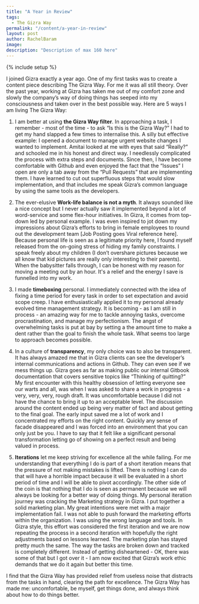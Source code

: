 ```yaml
---
title: "A Year in Review"
tags:
  - The Gizra Way
permalink: "/content/a-year-in-review"
layout: post
author: RachelBaram
image: 
description: "Description of max 160 here"
---
```


{% include setup %}

I joined Gizra exactly a year ago. One of my first tasks was to create a content piece describing The Gizra Way. For me it was all still theory.  Over the past year, working at Gizra has taken me out of my comfort zone and slowly the company’s way of doing things has seeped into my consciousness and taken over in the best possible way.  Here are 5 ways I am living The Gizra Way:

1. I am better at using __the Gizra Way filter__.  In approaching a task, I remember - most of the time - to ask  “Is this is the Gizra Way?”  I had to get my hand slapped a few times to internalise this. A silly but effective example: I opened a document to manage urgent website changes I wanted to implement. Amitai looked at me with eyes that said “Really?” and schooled me in his honest and direct way. I needlessly complicated the process with extra steps and documents. Since then, I have become comfortable with Github and even enjoyed the fact that the “Issues” I open are only a tab away from the “Pull Requests” that are implementing them. I have learned to cut out superfluous steps that would slow implementation, and that includes me speak Gizra’s common language by using the same tools as the developers.

2. The ever-elusive __Work-life balance is not a myth__.  It always sounded like a nice concept but I never actually saw it implemented beyond a lot of word-service and some flex-hour initiatives. In Gizra, it comes from top-down led by personal example.  I was even inspired to jot down my impressions about Gizra’s efforts to bring in female employees to round out the development team [Job Posting goes Viral reference here].  Because personal life is seen as a legitimate priority here, I found myself released from the on-going stress of hiding my family constraints. I speak freely about my children (I don’t overshare pictures because we all know that kid pictures are really only interesting to their parents).  When the babysitter falls through, I can be honest with my reason for moving a meeting out by an hour.  It's a relief and the energy I save is funnelled into my work.

3. I made __timeboxing__ personal.  I immediately connected with the idea of fixing a time period for every task in order to set expectation and avoid scope creep.  I have enthusiastically applied it to my personal already evolved time management strategy. It is becoming - as I am still in process - an amazing way for me to tackle annoying tasks, overcome procrastination, and manage my perfectionism. The angst of overwhelming tasks is put at bay by setting a the amount time to make a dent rather than the goal to finish the whole task.  What seems too large to approach becomes possible. 

4. In a culture of __transparency__, my only choice was to also be transparent. It has always amazed me that in Gizra clients can see the developer’s internal communications and actions in Github. They can even see if we mess things up. Gizra goes as far as making public our internal Gitbook documentation that covers sensitive topics like “Thinking of quitting?” My first encounter with this healthy obsession of letting everyone see our warts and all, was when I was asked to share a work in progress - a very, very, very, rough draft. It was uncomfortable because I did not have the chance to bring it up to an acceptable level.  The discussion around the content ended up being very matter of fact and about getting to the final goal. The early input saved me a lot of work and I concentrated my efforts on the right content. Quickly any sense of facade disappeared and I was forced into an environment that you can only just be you. I have to say that it felt like a significant personal transformation letting go of showing on a perfect result and being valued in process.

5. __Iterations__ let me keep striving for excellence all the while failing.  For me understanding that everything I do is part of a short iteration means that the pressure of not making mistakes is lifted.  There is nothing I can do that will have a horrible impact because it will be evaluated in a short period of time and I will be able to pivot accordingly. The other side of the coin is that nothing that I do is seen as permanent because we will always be looking for a better way of doing things. My personal iteration journey was cracking the Marketing strategy in Gizra. I put together a solid marketing plan. My great intentions were met with a major implementation fail. I was not able to push forward the marketing efforts within the organization.  I was using the wrong language and tools. In Gizra style, this effort was considered the first iteration and we are now repeating the process in a second iteration with hopefully the right adjustments based on lessons learned. The marketing plan has stayed pretty much the same. The way the tasks are broken down and tracked is completely different. Instead of getting disheartened - OK, there was some of that but I got over it - I am now excited that Gizra’s work ethic demands that we do it again but better this time. 

I find that the Gizra Way has provided relief from useless noise that distracts from the tasks in hand, clearing the path for excellence. The Gizra Way has made me: uncomfortable, be myself, get things done, and always think about how to do things better.
